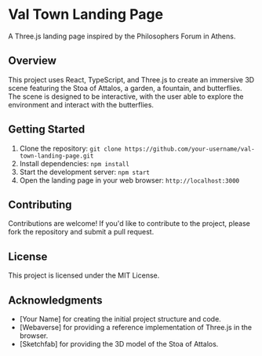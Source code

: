 # Val Town Landing Page

A Three.js landing page inspired by the Philosophers Forum in Athens.

## Overview

This project uses React, TypeScript, and Three.js to create an immersive 3D scene featuring the Stoa of Attalos, a garden, a fountain, and butterflies. The scene is designed to be interactive, with the user able to explore the environment and interact with the butterflies.

## Getting Started

1. Clone the repository: `git clone https://github.com/your-username/val-town-landing-page.git`
2. Install dependencies: `npm install`
3. Start the development server: `npm start`
4. Open the landing page in your web browser: `http://localhost:3000`

## Contributing

Contributions are welcome! If you'd like to contribute to the project, please fork the repository and submit a pull request.

## License

This project is licensed under the MIT License.

## Acknowledgments

* [Your Name] for creating the initial project structure and code.
* [Webaverse] for providing a reference implementation of Three.js in the browser.
* [Sketchfab] for providing the 3D model of the Stoa of Attalos.
